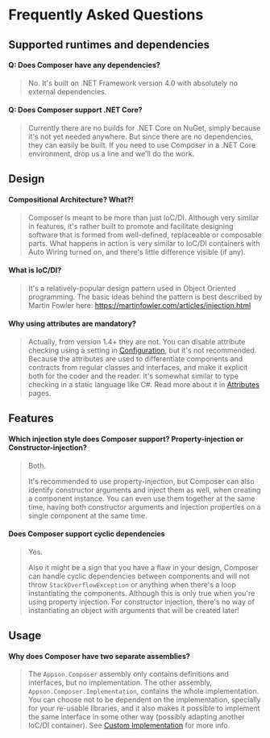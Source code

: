 
# Frequently Asked Questions



## Supported runtimes and dependencies

#### Q: Does Composer have any dependencies?
> No. It's built on .NET Framework version 4.0 with absolutely no external dependencies.

#### Q: Does Composer support .NET Core?
> Currently there are no builds for .NET Core on NuGet, simply because it's not yet needed anywhere.
> But since there are no dependencies, they can easily be built. If you need to use Composer in a .NET Core environment,
> drop us a line and we'll do the work.



## Design

#### Compositional Architecture? What?!
> Composer is meant to be more than just IoC/DI. Although very similar in features, it's rather built to promote
> and facilitate designing software that is formed from well-defined, replaceable or composable parts. What happens in
> action is very similar to IoC/DI containers with Auto Wiring turned on, and there's little difference visible (if any).

#### What is IoC/DI?
> It's a relatively-popular design pattern used in Object Oriented programming. 
> The basic ideas behind the pattern is best described by Martin Fowler here: https://martinfowler.com/articles/injection.html

#### Why using attributes are mandatory?
> Actually, from version 1.4+ they are not. You can disable attribute checking using a setting in
> [Configuration](api-ref/configuration.md), but it's not recommended. Because the attributes are used to
> differentiate components and contracts from regular classes and interfaces, and make it explicit both
> for the coder and the reader. It's somewhat similar to type checking in a static language like C#.
> Read more about it in [Attributes](api-ref/attributes.md) pages.



## Features

#### Which injection style does Composer support? Property-injection or Constructor-injection?
> Both.
>
> It's recommended to use property-injection, but Composer can also identify constructor arguments and inject
> them as well, when creating a component instance. You can even use them together at the same time, having both
> constructor arguments and injection properties on a single component at the same time.

#### Does Composer support cyclic dependencies
> Yes.
>
> Also it might be a sign that you have a flaw in your design, Composer can handle cyclic dependencies between
> components and will not throw `StackOverflowException` or anything when there's a loop instantiating the components.
> Although this is only true when you're using property injection. For constructor injection, there's no way of
> instantiating an object with arguments that will be created later!



## Usage

#### Why does Composer have two separate assemblies?
> The `Appson.Composer` assembly only contains definitions and interfaces, but no implementation. The other assembly,
> `Appson.Composer.Implementation`, contains the whole implementation. You can choose not to be dependent on the
> implementation, specially for your re-usable libraries, and it also makes it possible to implement the same
> interface in some other way (possibly adapting another IoC/DI container). 
> See [Custom Implementation](extension/custom-impl.md) for more info.
